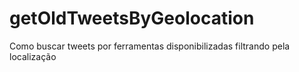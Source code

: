 # getOldTweetsByGeolocation
Como buscar tweets por ferramentas disponibilizadas filtrando pela localização
